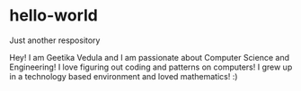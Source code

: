 # hello-world
Just another respository

Hey! I am Geetika Vedula and I am passionate about Computer Science and Engineering! I love figuring out coding and patterns on computers! I grew up in a technology based environment and loved mathematics! :)
